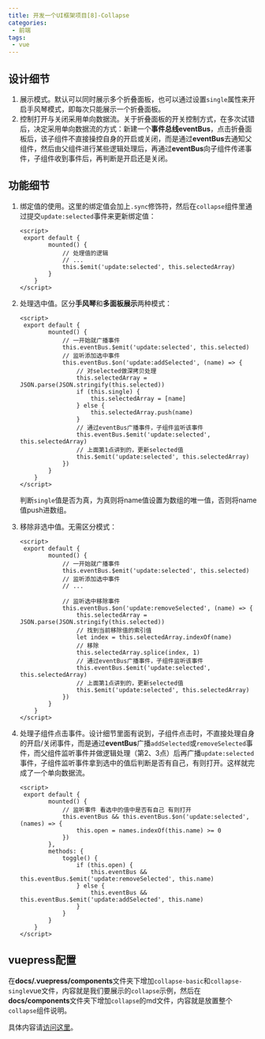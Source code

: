 ```yaml
---
title: 开发一个UI框架项目[8]-Collapse
categories:
 - 前端
tags:
 - vue
---
```




## 设计细节

1. 展示模式。默认可以同时展示多个折叠面板，也可以通过设置`single`属性来开启手风琴模式，即每次只能展示一个折叠面板。
2. 控制打开与关闭采用单向数据流。关于折叠面板的开关控制方式，在多次试错后，决定采用单向数据流的方式：新建一个**事件总线eventBus**，点击折叠面板后，该子组件不直接操控自身的开启或关闭，而是通过**eventBus**去通知父组件，然后由父组件进行某些逻辑处理后，再通过**eventBus**向子组件传递事件，子组件收到事件后，再判断是开启还是关闭。

<!-- more -->

## 功能细节

1. 绑定值的使用。这里的绑定值会加上`.sync`修饰符，然后在`collapse`组件里通过提交`update:selected`事件来更新绑定值：

   ```vue
   <script>
   	export default {
           mounted() {
               // 处理值的逻辑
               // ...
               this.$emit('update:selected', this.selectedArray)
           }
       }
   </script>
   ```

2. 处理选中值。区分**手风琴**和**多面板展示**两种模式：

   ```vue
   <script>
   	export default {
           mounted() {
               // 一开始就广播事件
               this.eventBus.$emit('update:selected', this.selected)
               // 监听添加选中事件
               this.eventBus.$on('update:addSelected', (name) => {
                   // 对selected做深拷贝处理
                   this.selectedArray = JSON.parse(JSON.stringify(this.selected))
                   if (this.single) {
                       this.selectedArray = [name]
                   } else {
                       this.selectedArray.push(name)
                   }
                   // 通过eventBus广播事件，子组件监听该事件
                   this.eventBus.$emit('update:selected', this.selectedArray)
                   // 上面第1点讲到的，更新selected值
                   this.$emit('update:selected', this.selectedArray)
               })
           }
       }
   </script>
   ```

   判断`single`值是否为真，为真则将name值设置为数组的唯一值，否则将name值push进数组。

3. 移除非选中值。无需区分模式：

   ```vue
   <script>
   	export default {
           mounted() {
               // 一开始就广播事件
               this.eventBus.$emit('update:selected', this.selected)
               // 监听添加选中事件
               // ...
               
               // 监听选中移除事件
               this.eventBus.$on('update:removeSelected', (name) => {
                   this.selectedArray = JSON.parse(JSON.stringify(this.selected))
                   // 找到当前移除值的索引值
                   let index = this.selectedArray.indexOf(name)
                   // 移除
                   this.selectedArray.splice(index, 1)
                   // 通过eventBus广播事件，子组件监听该事件
                   this.eventBus.$emit('update:selected', this.selectedArray)
                   // 上面第1点讲到的，更新selected值
                   this.$emit('update:selected', this.selectedArray)
               })
           }
       }
   </script>
   ```

4. 处理子组件点击事件。设计细节里面有说到，子组件点击时，不直接处理自身的开启/关闭事件，而是通过**eventBus**广播`addSelected`或`removeSelected`事件，而父组件监听事件并做逻辑处理（第2、3点）后再广播`update:selected`事件，子组件监听事件拿到选中的值后判断是否有自己，有则打开。这样就完成了一个单向数据流。

   ```vue
   <script>
   	export default {
           mounted() {
               // 监听事件 看选中的值中是否有自己 有则打开
               this.eventBus && this.eventBus.$on('update:selected', (names) => {
                   this.open = names.indexOf(this.name) >= 0
               })
           },
           methods: {
               toggle() {
                   if (this.open) {
                       this.eventBus && this.eventBus.$emit('update:removeSelected', this.name)
                   } else {
                       this.eventBus && this.eventBus.$emit('update:addSelected', this.name)
                   }
               }
           }
       }
   </script>
   ```

## vuepress配置

在**docs/.vuepress/components**文件夹下增加`collapse-basic`和`collapse-single`vue文件，内容就是我们要展示的`collapse`示例，然后在**docs/components**文件夹下增加`collapse`的md文件，内容就是放置整个`collapse`组件说明。

具体内容请[访问这里](https://ysom.github.io/yvue-ui/components/collapse.html)。
